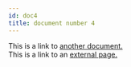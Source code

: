 ```yaml
---
id: doc4
title: document number 4
---
```


This is a link to [another document.](doc3.md)  
This is a link to an [external page.](http://www.example.com)
